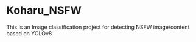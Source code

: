 # Koharu_NSFW
This is an Image classification project for detecting NSFW image/content based on YOLOv8.
